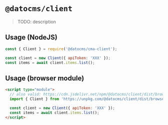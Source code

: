 # `@datocms/client`

> TODO: description

## Usage (NodeJS)

```js
const { Client } = require('@datocms/cma-client');

const client = new Client({ apiToken: 'XXX' });
const items = await client.items.list();
```

## Usage (browser module)

```html
<script type="module">
  // also valid: https://cdn.jsdelivr.net/npm/@datocms/client/dist/browser/index.js
  import { Client } from 'https://unpkg.com/@datocms/client/dist/browser/index.js';

  const client = new Client({ apiToken: 'XXX' });
  const items = await client.items.list();
</script>
```

